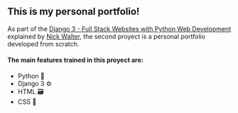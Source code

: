 ## This is my personal portfolio!

As part of the [Django 3 - Full Stack Websites with Python Web Development](https://learning.oreilly.com/videos/django-3/9781801818148/) explained by [Nick Walter](https://www.linkedin.com/in/nick-walter/), the second proyect is a personal portfolio developed from scratch.

#### The main features trained in this proyect are:
- Python 🐍
- Django 3 ⚙️
- HTML 🗃️
- CSS 🎨
